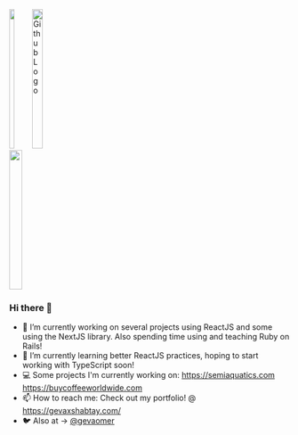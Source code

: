 <div style="display:inline-block; ">
<img style="display:inline" width="25%" height='250px' src="https://pbs.twimg.com/profile_images/1258834027336867841/jhpubSSD_400x400.jpg">

<img style="display:inline" width="36%" height="250px" src="https://scontent.ftlv4-1.fna.fbcdn.net/v/t1.0-9/79371878_1031791383837254_7836361272584044544_o.jpg?_nc_cat=103&_nc_sid=cdbe9c&_nc_ohc=xw2A6ToPvmMAX-w-fdH&_nc_ht=scontent.ftlv4-1.fna&oh=ee53efeadcbad89e584c59a5b2d0b6ba&oe=5F3B4D09" title="Github Logo">

<img style='display:inline' width="39%" height="250px" src="https://scontent.ftlv4-1.fna.fbcdn.net/v/t1.0-9/80665729_1031792323837160_5754642627676864512_o.jpg?_nc_cat=108&_nc_sid=cdbe9c&_nc_ohc=kYrRgAoZcPcAX98fKSS&_nc_ht=scontent.ftlv4-1.fna&oh=19bef4a86609d9277a912a817daf45d9&oe=5F39D441" >


</div>

### Hi there 👋

- 🔭 I’m currently working on several projects using ReactJS and some using the NextJS library. Also spending time using and teaching Ruby on Rails!
- 🌱 I’m currently learning better ReactJS practices, hoping to start working with TypeScript soon!
- 💻 Some projects I'm currently working on: https://semiaquatics.com https://buycoffeeworldwide.com
- 📫 How to reach me: Check out my portfolio! @ https://gevaxshabtay.com/ 
- 🐦 Also at -> [@gevaomer](twitter.com/gevaomer)
